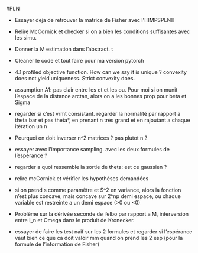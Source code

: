 #PLN
- Essayer deja de retrouver la matrice de Fisher avec l'[[IMPSPLN]]
- Relire McCornick et checker si on a bien les conditions suffisantes avec les simu. 
- Donner la M estimation dans l’abstract. t
- Cleaner le code et tout faire pour ma version pytorch 

- 4.1 profiled objective function. How can we say it is unique ? convexity does not yield uniqueness. Strict convexity does. 
- assumption A1: pas clair entre les et et les ou. Pour moi si on munit l’espace de la distance arctan, alors on a les bonnes prop pour beta et Sigma 
- regarder si c’est vrmt consistant. regarder la normalité par rapport a theta bar et pas theta*, en prenant n très grand et en rajoutant a chaque itération un n 
- Pourquoi on doit inverser n^2 matrices ? pas plutot n ? 
- essayer avec l’importance sampling. avec les deux formules de l’espérance ? 
- regarder a quoi ressemble la sortie de theta: est ce gaussien ? 
- relire mcCornick et vérifier les hypothèses demandées 
- si on prend s comme paramêtre et S^2 en variance, alors la fonction n’est plus concave, mais concave sur 2^np demi espace, ou chaque variable est restreinte a un demi espace (>0 ou <0) 
- Problème sur la dérivée seconde de l’elbo par rapport a M, interversion entre I_n et Omega dans le produit de Kronecker. 
- essayer de faire les test naif sur les 2 formules et regarder si l’espérance vaut bien ce que ca doit valoir mm quand on prend les 2 esp (pour la formule de l’information de Fisher)

